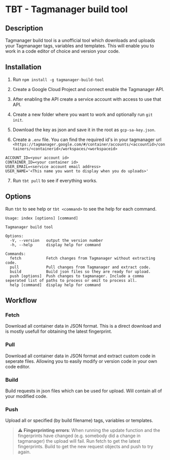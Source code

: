 # TBT - Tagmanager build tool

## Description

Tagmanager build tool is a unofficial tool which downloads and uploads your Tagmanager tags, variables and templates.
This will enable you to work in a code editor of choice and version your code.

## Installation

1. Run `npm install -g tagmanager-build-tool`
1. Create a Google Cloud Project and connect enable the Tagmanager API.
1. After enabling the API create a service account with access to use that API.
1. Create a new folder where you want to work and optionally run `git init`.
1. Download the key as json and save it in the root as `gcp-sa-key.json`.

1. Create a `.env` file. You can find the required id's in your tagmanager url
`<https://tagmanager.google.com/#/container/accounts/<accountid>/containers/<containerid>/workspaces/<workspaceid>`

``` .env
ACCOUNT_ID=<your account id>
CONTAINER_ID=<your container id>
USER_EMAIL=<service account email address>
USER_NAME='<This name you want to display when you do uploads>'
```

7. Run `tbt pull` to see if everything works.

## Options

Run `tbt` to see help or `tbt <command>` to see the help for each command.

```
Usage: index [options] [command]

Tagmanager build tool

Options:
  -V, --version   output the version number
  -h, --help      display help for command

Commands:
  fetch           Fetch changes from Tagmanager without extracting code.
  pull            Pull changes from Tagmanager and extract code.
  build           Build json files so they are ready for upload.
  push [options]  Push changes to tagmanager. Include a comma seperated list of paths to process or omit to process all.
  help [command]  display help for command
```

## Workflow

### Fetch

Download all container data in JSON format. This is a direct download and is mostly usefull for obtaining the latest fingerprint.

### Pull

Download all container data in JSON format and extract custom code in seperate files. Allowing you to easily modify or version code in your own code editor.

### Build

Build requests in json files which can be used for upload. Will contain all of your modified code.

### Push

Upload all or specified (by build filename) tags, variables or templates.

> :warning: **Fingerprinting errors**: When running the update function and the fingerprints have changed (e.g. somebody did a change in tagmanager) the upload will fail. Run fetch to get the latest fingerprints. Build to get the new request objects and push to try again.
